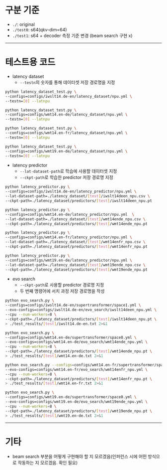 # 구분 기준 
* `./`: original
* `./test0`: s64(qkv-dim=64)
* `./test1`: s64 + decoder 측정 기준 변경 (beam search 구현 x)

---

# 테스트용 코드 
* latency dataset   
    * `--testn`의 숫자를 통해 데이터셋 저장 경로명을 지정

```sh
python latency_dataset_test.py \
--configs=configs/iwslt14.de-en/latency_dataset/npu.yml \
--testn=[0] --latnpu

python latency_dataset_test.py \
--configs=configs/wmt14.en-de/latency_dataset/npu.yml \
--testn=[0] --latnpu

python latency_dataset_test.py \
--configs=configs/wmt14.en-fr/latency_dataset/npu.yml \
--testn=[0] --latnpu

python latency_dataset_test.py \
--configs=configs/wmt19.en-de/latency_dataset/npu.yml \
--testn=[0] --latnpu
```

* latency predictor  
    * `--lat-dataset-path`로 학습에 사용할 데이터셋 지정
    * `--ckpt-path`로 학습한 predictor 저장 경로명 지정

```sh
python latency_predictor.py \
--configs=configs/iwslt14.de-en/latency_predictor/npu.yml \
--lat-dataset-path=./latency_dataset/[test]/iwslt14deen_npu.csv \
--ckpt-path=./latency_dataset/predictors/[test]/iwslt14deen_npu.pt

python latency_predictor.py \
--configs=configs/wmt14.en-de/latency_predictor/npu.yml  \
--lat-dataset-path=./latency_dataset/[test]/wmt14ende_npu.csv \
--ckpt-path=./latency_dataset/predictors/[test]/wmt14ende_npu.pt

python latency_predictor.py \
--configs=configs/wmt14.en-fr/latency_predictor/npu.yml \
--lat-dataset-path=./latency_dataset/[test]/wmt14enfr_npu.csv \
--ckpt-path=./latency_dataset/predictors/[test]/wmt14enfr_npu.pt

python latency_predictor.py \
--configs=configs/wmt19.en-de/latency_predictor/npu.yml \
--lat-dataset-path=./latency_dataset/[test]/wmt19ende_npu.csv \
--ckpt-path=./latency_dataset/predictors/[test]/wmt19ende_npu.pt
```

* evo search  
    * `--ckpt-path`로 사용할 predictor 경로명 지정
    * 두 번째 명령어에 서치 과정 저장 경로명을 작성

```sh
python evo_search.py \
--configs=configs/iwslt14.de-en/supertransformer/space1.yml \
--evo-configs=configs/iwslt14.de-en/evo_search/iwslt14deen_npu.yml \
--cpu --num-workers=8 \
--ckpt-path=./latency_dataset/predictors/[test]/iwslt14deen_npu.pt \
> ./test_results/[test]/iwslt14.de-en.txt 2>&1

python evo_search.py \
--configs=configs/wmt14.en-de/supertransformer/space0.yml \
--evo-configs=configs/wmt14.en-de/evo_search/wmt14ende_npu.yml \
--cpu --num-workers=8 \
--ckpt-path=./latency_dataset/predictors/[test]/wmt14ende_npu.pt \
> ./test_results/[test]/wmt14.en-de.txt 2>&1

python evo_search.py --configs=configs/wmt14.en-fr/supertransformer/space0.yml \
--evo-configs=configs/wmt14.en-fr/evo_search/wmt14enfr_npu.yml \
--cpu --num-workers=8 \
--ckpt-path=./latency_dataset/predictors/[test]/wmt14enfr_npu.pt \
> ./test_results/[test]/wmt14.en-fr.txt 2>&1

python evo_search.py \
--configs=configs/wmt19.en-de/supertransformer/space0.yml \
--evo-configs=configs/wmt19.en-de/evo_search/wmt19ende_npu.yml \
--cpu --num-workers=8 \
--ckpt-path=./latency_dataset/predictors/[test]/wmt19ende_npu.pt \
> ./test_results/[test]/wmt19.en-de.txt 2>&1
```

---

# 기타

* beam search 부분을 어떻게 구현해야 할 지 모르겠음(인퍼런스 시에 어떤 방식으로 작동하는 지 모르겠음. 확인 필요)

